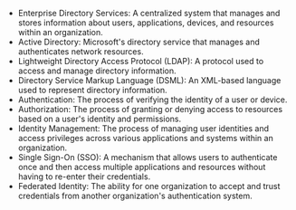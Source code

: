 - Enterprise Directory Services: A centralized system that manages and stores information about users, applications, devices, and resources within an organization.
- Active Directory: Microsoft's directory service that manages and authenticates network resources.
- Lightweight Directory Access Protocol (LDAP): A protocol used to access and manage directory information.
- Directory Service Markup Language (DSML): An XML-based language used to represent directory information.
- Authentication: The process of verifying the identity of a user or device.
- Authorization: The process of granting or denying access to resources based on a user's identity and permissions.
- Identity Management: The process of managing user identities and access privileges across various applications and systems within an organization.
- Single Sign-On (SSO): A mechanism that allows users to authenticate once and then access multiple applications and resources without having to re-enter their credentials.
- Federated Identity: The ability for one organization to accept and trust credentials from another organization's authentication system.
